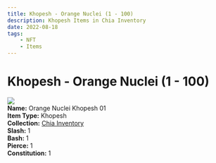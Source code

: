 ```yaml
---
title: Khopesh - Orange Nuclei (1 - 100)
description: Khopesh Items in Chia Inventory
date: 2022-08-18
tags:
    - NFT
    - Items
---
```


# Khopesh - Orange Nuclei (1 - 100)
<div class="item_thumbnail">
<img loading="lazy" src="https://jv2btzv3z6x3ms4ltnhd4lz2mczgsdmlrmwamktgyo6ttxq.arweave.net/TX-QZ5rvPr7-ZLi5_tOPi86YLJpDYuLLAYqZsO-9Od4"><br/>
<div><strong>Name:</strong> Orange Nuclei Khopesh 01</div>
<div><strong>Item Type:</strong> Khopesh</div>
<div><strong>Collection:</strong> <a href="https://www.spacescan.io/xch/nft/collection/col16fpva26fhdjp2echs3cr7c30gzl7qe67hu9grtsjcqldz354asjsyzp6wx">Chia Inventory</a></div>
<div><strong>Slash:</strong> 1</div>
<div><strong>Bash:</strong> 1</div>
<div><strong>Pierce:</strong> 1</div>
<div><strong>Constitution:</strong> 1</div>
</div>

